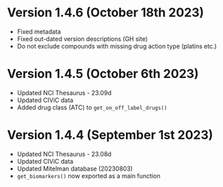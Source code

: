 # Version 1.4.6 (October 18th 2023)

* Fixed metadata
* Fixed out-dated version descriptions (GH site)
* Do not exclude compounds with missing drug action type (platins etc.)

# Version 1.4.5 (October 6th 2023)

* Updated NCI Thesaurus - 23.09d
* Updated CIViC data
* Added drug class (ATC) to `get_on_off_label_drugs()`

# Version 1.4.4 (September 1st 2023)

* Updated NCI Thesaurus - 23.08d
* Updated CIViC data
* Updated Mitelman database (20230803)
* `get_biomarkers()` now exported as a main function



